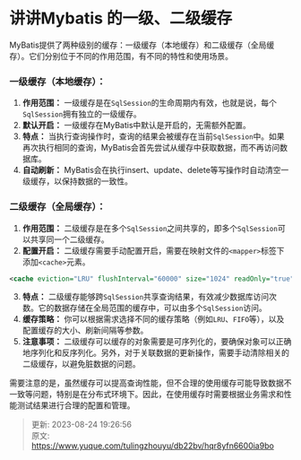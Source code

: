 # 讲讲Mybatis 的一级、二级缓存

MyBatis提供了两种级别的缓存：一级缓存（本地缓存）和二级缓存（全局缓存）。它们分别位于不同的作用范围，有不同的特性和使用场景。

### 一级缓存（本地缓存）：
1.  **作用范围：** 一级缓存是在`SqlSession`的生命周期内有效，也就是说，每个`SqlSession`拥有独立的一级缓存。 
2.  **默认开启：** 一级缓存在MyBatis中默认是开启的，无需额外配置。 
3.  **特点：** 当执行查询操作时，查询的结果会被缓存在当前`SqlSession`中。如果再次执行相同的查询，MyBatis会首先尝试从缓存中获取数据，而不再访问数据库。 
4.  **自动刷新：** MyBatis会在执行insert、update、delete等写操作时自动清空一级缓存，以保持数据的一致性。 

### 二级缓存（全局缓存）：
1.  **作用范围：** 二级缓存是在多个`SqlSession`之间共享的，即多个`SqlSession`可以共享同一个二级缓存。 
2.  **配置开启：** 二级缓存需要手动配置开启，需要在映射文件的`<mapper>`标签下添加`<cache>`元素。 

```xml
<cache eviction="LRU" flushInterval="60000" size="1024" readOnly="true"/>
```

 

3.  **特点：** 二级缓存能够跨`SqlSession`共享查询结果，有效减少数据库访问次数。它的数据存储在全局范围的缓存中，可以由多个`SqlSession`访问。 
4.  **缓存策略：** 你可以根据需求选择不同的缓存策略（例如`LRU`、`FIFO`等），以及配置缓存的大小、刷新间隔等参数。 
5.  **注意事项：** 二级缓存可以缓存的对象需要是可序列化的，要确保对象可以正确地序列化和反序列化。另外，对于关联数据的更新操作，需要手动清除相关的二级缓存，以避免脏数据的问题。 



需要注意的是，虽然缓存可以提高查询性能，但不合理的使用缓存可能导致数据不一致等问题，特别是在分布式环境下。因此，在使用缓存时需要根据业务需求和性能测试结果进行合理的配置和管理。



> 更新: 2023-08-24 19:26:56  
> 原文: <https://www.yuque.com/tulingzhouyu/db22bv/hqr8yfn6600ia9bo>